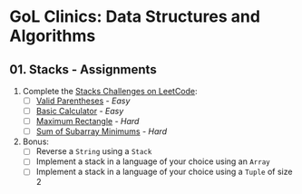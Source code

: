 
# GoL Clinics: Data Structures and Algorithms

## 01. Stacks - Assignments

1. Complete the [Stacks Challenges on LeetCode](https://leetcode.com/tag/stack/):
    - [ ] [Valid Parentheses](https://leetcode.com/problems/valid-parentheses/) - _Easy_
    - [ ] [Basic Calculator](https://leetcode.com/problems/basic-calculator/) - _Easy_
    - [ ] [Maximum Rectangle](https://leetcode.com/problems/maximal-rectangle/) - _Hard_
    - [ ] [Sum of Subarray Minimums](https://leetcode.com/problems/sum-of-subarray-minimums/) - _Hard_

2. Bonus:
    - [ ] Reverse a `String` using a `Stack`
    - [ ] Implement a stack in a language of your choice using an `Array`
    - [ ] Implement a stack in a language of your choice using a `Tuple` of size 2
